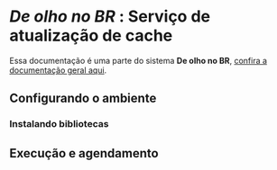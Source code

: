 # *De olho no BR* : Serviço de atualização de cache
Essa documentação é uma parte do sistema **De olho no BR**, [confira  a documentação geral aqui](../README.MD). 

## Configurando o ambiente
### Instalando bibliotecas

## Execução e agendamento